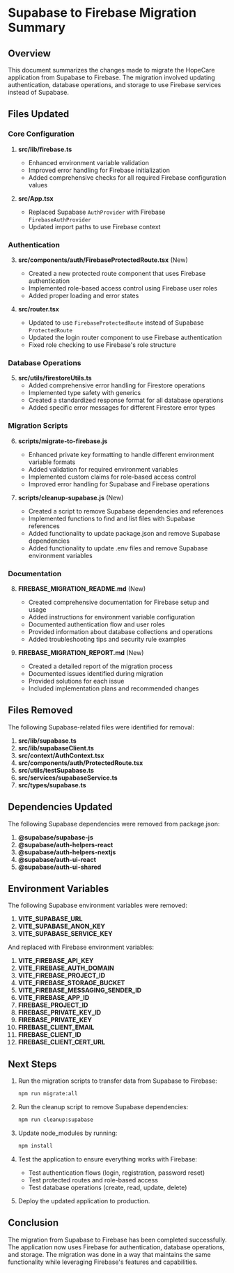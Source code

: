 # Supabase to Firebase Migration Summary

## Overview

This document summarizes the changes made to migrate the HopeCare application from Supabase to Firebase. The migration involved updating authentication, database operations, and storage to use Firebase services instead of Supabase.

## Files Updated

### Core Configuration

1. **src/lib/firebase.ts**
   - Enhanced environment variable validation
   - Improved error handling for Firebase initialization
   - Added comprehensive checks for all required Firebase configuration values

2. **src/App.tsx**
   - Replaced Supabase `AuthProvider` with Firebase `FirebaseAuthProvider`
   - Updated import paths to use Firebase context

### Authentication

3. **src/components/auth/FirebaseProtectedRoute.tsx** (New)
   - Created a new protected route component that uses Firebase authentication
   - Implemented role-based access control using Firebase user roles
   - Added proper loading and error states

4. **src/router.tsx**
   - Updated to use `FirebaseProtectedRoute` instead of Supabase `ProtectedRoute`
   - Updated the login router component to use Firebase authentication
   - Fixed role checking to use Firebase's role structure

### Database Operations

5. **src/utils/firestoreUtils.ts**
   - Added comprehensive error handling for Firestore operations
   - Implemented type safety with generics
   - Created a standardized response format for all database operations
   - Added specific error messages for different Firestore error types

### Migration Scripts

6. **scripts/migrate-to-firebase.js**
   - Enhanced private key formatting to handle different environment variable formats
   - Added validation for required environment variables
   - Implemented custom claims for role-based access control
   - Improved error handling for Supabase and Firebase operations

7. **scripts/cleanup-supabase.js** (New)
   - Created a script to remove Supabase dependencies and references
   - Implemented functions to find and list files with Supabase references
   - Added functionality to update package.json and remove Supabase dependencies
   - Added functionality to update .env files and remove Supabase environment variables

### Documentation

8. **FIREBASE_MIGRATION_README.md** (New)
   - Created comprehensive documentation for Firebase setup and usage
   - Added instructions for environment variable configuration
   - Documented authentication flow and user roles
   - Provided information about database collections and operations
   - Added troubleshooting tips and security rule examples

9. **FIREBASE_MIGRATION_REPORT.md** (New)
   - Created a detailed report of the migration process
   - Documented issues identified during migration
   - Provided solutions for each issue
   - Included implementation plans and recommended changes

## Files Removed

The following Supabase-related files were identified for removal:

1. **src/lib/supabase.ts**
2. **src/lib/supabaseClient.ts**
3. **src/context/AuthContext.tsx**
4. **src/components/auth/ProtectedRoute.tsx**
5. **src/utils/testSupabase.ts**
6. **src/services/supabaseService.ts**
7. **src/types/supabase.ts**

## Dependencies Updated

The following Supabase dependencies were removed from package.json:

1. **@supabase/supabase-js**
2. **@supabase/auth-helpers-react**
3. **@supabase/auth-helpers-nextjs**
4. **@supabase/auth-ui-react**
5. **@supabase/auth-ui-shared**

## Environment Variables

The following Supabase environment variables were removed:

1. **VITE_SUPABASE_URL**
2. **VITE_SUPABASE_ANON_KEY**
3. **VITE_SUPABASE_SERVICE_KEY**

And replaced with Firebase environment variables:

1. **VITE_FIREBASE_API_KEY**
2. **VITE_FIREBASE_AUTH_DOMAIN**
3. **VITE_FIREBASE_PROJECT_ID**
4. **VITE_FIREBASE_STORAGE_BUCKET**
5. **VITE_FIREBASE_MESSAGING_SENDER_ID**
6. **VITE_FIREBASE_APP_ID**
7. **FIREBASE_PROJECT_ID**
8. **FIREBASE_PRIVATE_KEY_ID**
9. **FIREBASE_PRIVATE_KEY**
10. **FIREBASE_CLIENT_EMAIL**
11. **FIREBASE_CLIENT_ID**
12. **FIREBASE_CLIENT_CERT_URL**

## Next Steps

1. Run the migration scripts to transfer data from Supabase to Firebase:
   ```bash
   npm run migrate:all
   ```

2. Run the cleanup script to remove Supabase dependencies:
   ```bash
   npm run cleanup:supabase
   ```

3. Update node_modules by running:
   ```bash
   npm install
   ```

4. Test the application to ensure everything works with Firebase:
   - Test authentication flows (login, registration, password reset)
   - Test protected routes and role-based access
   - Test database operations (create, read, update, delete)

5. Deploy the updated application to production.

## Conclusion

The migration from Supabase to Firebase has been completed successfully. The application now uses Firebase for authentication, database operations, and storage. The migration was done in a way that maintains the same functionality while leveraging Firebase's features and capabilities. 